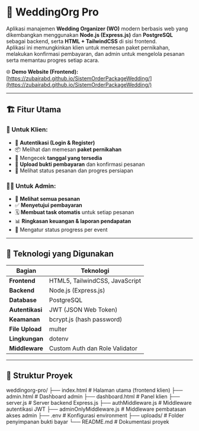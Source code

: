 # 💒 WeddingOrg Pro
Aplikasi manajemen **Wedding Organizer (WO)** modern berbasis web yang dikembangkan menggunakan **Node.js (Express.js)** dan **PostgreSQL** sebagai backend, serta **HTML + TailwindCSS** di sisi frontend.  
Aplikasi ini memungkinkan klien untuk memesan paket pernikahan, melakukan konfirmasi pembayaran, dan admin untuk mengelola pesanan serta memantau progres setiap acara.

🌐 **Demo Website (Frontend):** [https://zubairabd.github.io/SistemOrderPackageWedding/](https://zubairabd.github.io/SistemOrderPackageWedding/)

---

## 🏗️ Fitur Utama

### 👰 Untuk Klien:
- 🔐 **Autentikasi (Login & Register)**
- 📦 Melihat dan memesan **paket pernikahan**
- 📅 Mengecek **tanggal yang tersedia**
- 💸 **Upload bukti pembayaran** dan konfirmasi pesanan
- 🧾 Melihat status pesanan dan progres persiapan

### 🧑‍💼 Untuk Admin:
- 🧾 **Melihat semua pesanan**
- ✅ **Menyetujui pembayaran**
- 🗓️ **Membuat task otomatis** untuk setiap pesanan
- 📊 **Ringkasan keuangan & laporan pendapatan**
- 🔧 Mengatur status progress per event

---

## 🧰 Teknologi yang Digunakan


| Bagian | Teknologi |
|--------|------------|
| **Frontend** | HTML5, TailwindCSS, JavaScript |
| **Backend** | Node.js (Express.js) |
| **Database** | PostgreSQL |
| **Autentikasi** | JWT (JSON Web Token) |
| **Keamanan** | bcrypt.js (hash password) |
| **File Upload** | multer |
| **Lingkungan** | dotenv |
| **Middleware** | Custom Auth dan Role Validator |

---

## 📂 Struktur Proyek
weddingorg-pro/
├── index.html # Halaman utama (frontend klien)
├── admin.html # Dashboard admin
├── dashboard.html # Panel klien
├── server.js # Server backend Express.js
├── authMiddleware.js # Middleware autentikasi JWT
├── adminOnlyMiddleware.js # Middleware pembatasan akses admin
├── .env # Konfigurasi environment
├── uploads/ # Folder penyimpanan bukti bayar
└── README.md # Dokumentasi proyek
